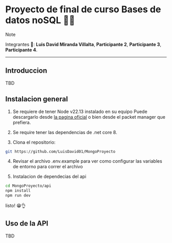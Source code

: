 
# Proyecto de final de curso Bases de datos noSQL 🧪🥽
>[!NOTE]
>Integrantes 🚀:
>**Luis David Miranda Villalta**, **Participante 2**,
>**Participante 3**, **Participante 4**.
***
## Introduccion
TBD
## Instalacion general
1. Se requiere de tener Node v22.13 instalado en su equipo Puede descargarlo desde [la pagina oficial](https://nodejs.org/en) o bien desde el packet manager que prefiera.

2. Se require tener las dependencias de .net core 8. 

3. Clona el repositorio:
```bash
git https://github.com/LuisDavid01/MongoProyecto
```
4. Revisar el archivo .env.example para ver como configurar las variables de entorno para correr el archivo

5. Instalacion de dependecias del api
  ```bash
  cd MongoProyecto/api
  npm install
  npm run dev
  ```
  listo! 😁👌
## Uso de la API
TBD


